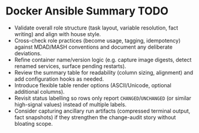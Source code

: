 # Docker Ansible Summary TODO

- Validate overall role structure (task layout, variable resolution, fact writing) and align with house style.
- Cross-check role practices (become usage, tagging, idempotency) against MDAD/MASH conventions and document any deliberate deviations.
- Refine container name/version logic (e.g. capture image digests, detect renamed services, surface pending restarts).
- Review the summary table for readability (column sizing, alignment) and add configuration hooks as needed.
- Introduce flexible table render options (ASCII/Unicode, optional additional columns).
- Revisit status labelling so rows only report `CHANGED`/`UNCHANGED` (or similar high-signal values) instead of multiple labels.
- Consider capturing ancillary run artifacts (compressed terminal output, fact snapshots) if they strengthen the change-audit story without bloating scope.
